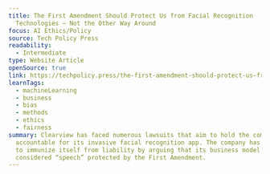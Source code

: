 ```yaml
---
title: The First Amendment Should Protect Us from Facial Recognition
  Technologies – Not the Other Way Around
focus: AI Ethics/Policy
source: Tech Policy Press
readability:
  - Intermediate
type: Website Article
openSource: true
link: https://techpolicy.press/the-first-amendment-should-protect-us-from-facial-recognition-technologies-not-the-other-way-around/
learnTags:
  - machineLearning
  - business
  - bias
  - methods
  - ethics
  - fairness
summary: Clearview has faced numerous lawsuits that aim to hold the company
  accountable for its invasive facial recognition app. The company has attempted
  to immunize itself from liability by arguing that its business model should be
  considered “speech” protected by the First Amendment.
---
```

